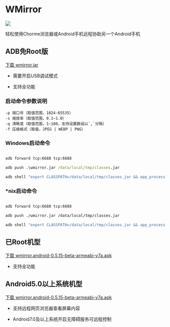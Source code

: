 # WMirror

[![](https://img.shields.io/badge/WMirror-v0.5.15--beta-green.svg?style=for-the-badge)](https://github.com/tuuzed/WMirror/releases/latest)

轻松使用Chorme浏览器或Android手机远程协助另一个Android手机


## ADB免Root版


[下载 wmirror.jar](https://github.com/tuuzed/WMirror/releases/download/v0.5.15-beta/wmirror.jar)

- 需要开启USB调试模式

- 支持全功能

### 启动命令参数说明

```
-p 端口号（取值范围，1024-65535）
-s 缩放率（取值范围，0.1~1.0）
-q 清晰度（取值范围，1~100，支持设置数组以`,`分隔）
-f 压缩格式（取值，JPEG | WEBP | PNG）
```
### Windows启动命令

```bat

adb forward tcp:6688 tcp:6688

adb push .\wmirror.jar /data/local/tmp/classes.jar

adb shell "export CLASSPATH=/data/local/tmp/classes.jar && app_process /data/local/tmp wmirror.ProcessMain -p 6688 -s 0.5 -q 100 -f JPEG"

```

### *nix启动命令

```sh

adb forward tcp:6688 tcp:6688

adb push ./wmirror.jar /data/local/tmp/classes.jar

adb shell "export CLASSPATH=/data/local/tmp/classes.jar && app_process /data/local/tmp wmirror.ProcessMain -p 6688 -s 0.5 -q 100 -f JPEG"

```



## 已Root机型


[下载 wmirror.android-0.5.15-beta-armeabi-v7a.apk](https://github.com/tuuzed/WMirror/releases/download/v0.5.15-beta/wmirror.android-0.5.15-beta-armeabi-v7a.apk)

- 支持全功能

## Android5.0以上系统机型

[下载 wmirror.android-0.5.15-beta-armeabi-v7a.apk](https://github.com/tuuzed/WMirror/releases/download/v0.5.15-beta/wmirror.android-0.5.15-beta-armeabi-v7a.apk)

- 支持远程网页浏览器查看屏幕内容

- Android7.0及以上系统开启无障碍服务可远程控制

